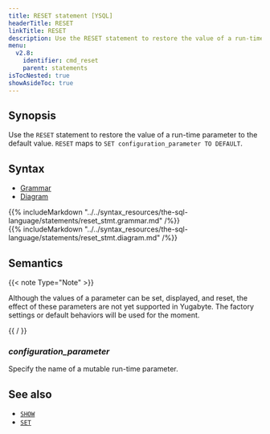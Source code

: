 ```yaml
---
title: RESET statement [YSQL]
headerTitle: RESET
linkTitle: RESET
description: Use the RESET statement to restore the value of a run-time parameter to the default value.
menu:
  v2.8:
    identifier: cmd_reset
    parent: statements
isTocNested: true
showAsideToc: true
---
```


## Synopsis

Use the `RESET` statement to restore the value of a run-time parameter to the default value. `RESET` maps to `SET configuration_parameter TO DEFAULT`.

## Syntax

<ul class="nav nav-tabs nav-tabs-yb">
  <li >
    <a href="#grammar" class="nav-link active" id="grammar-tab" data-toggle="tab" role="tab" aria-controls="grammar" aria-selected="true">
      <i class="fas fa-file-alt" aria-hidden="true"></i>
      Grammar
    </a>
  </li>
  <li>
    <a href="#diagram" class="nav-link" id="diagram-tab" data-toggle="tab" role="tab" aria-controls="diagram" aria-selected="false">
      <i class="fas fa-project-diagram" aria-hidden="true"></i>
      Diagram
    </a>
  </li>
</ul>

<div class="tab-content">
  <div id="grammar" class="tab-pane fade show active" role="tabpanel" aria-labelledby="grammar-tab">
    {{% includeMarkdown "../../syntax_resources/the-sql-language/statements/reset_stmt.grammar.md" /%}}
  </div>
  <div id="diagram" class="tab-pane fade" role="tabpanel" aria-labelledby="diagram-tab">
    {{% includeMarkdown "../../syntax_resources/the-sql-language/statements/reset_stmt.diagram.md" /%}}
  </div>
</div>

## Semantics

{{< note Type="Note" >}}

Although the values of a parameter can be set, displayed, and reset, the effect of these parameters are not yet supported in Yugabyte. The factory settings or default behaviors will be used for the moment.

{{ /<note> }}

### *configuration_parameter*

Specify the name of a mutable run-time parameter.

## See also

- [`SHOW`](../cmd_show)
- [`SET`](../cmd_set)
